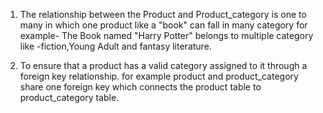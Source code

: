 1. The relationship between the Product and Product_category is one to many in which one product like a "book" can fall in many category for example- The Book named "Harry Potter" belongs to multiple category like -fiction,Young Adult and fantasy literature.

2. To ensure that a product has a valid category assigned to it through a foreign key relationship. for example product and product_category share one foreign key which connects the product table to product_category table.
